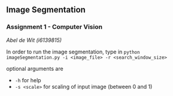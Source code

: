## Image Segmentation
### Assignment 1 - Computer Vision
_Abel de Wit (i6139815)_

In order to run the image segmentation, type in
`python imageSegmentation.py -i <image_file> -r <search_window_size>`

optional arguments are
* `-h` for help
* `-s <scale>` for scaling of input image (between 0 and 1)
